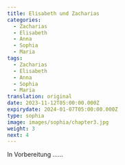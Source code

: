 ```yaml
---
title: Elisabeth und Zacharias
categories:
  - Zacharias
  - Elisabeth
  - Anna
  - Sophia
  - Maria
tags:
  - Zacharias
  - Elisabeth
  - Anna
  - Sophia
  - Maria
translation: original
date: 2023-11-12T05:00:00.000Z
expirydate: 2024-01-07T05:00:00.000Z
type: sophia
image: images/sophia/chapter3.jpg
weight: 3
next: 4
---
```

In Vorbereitung ......
